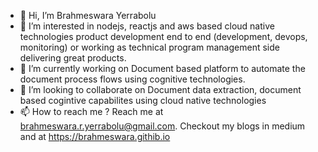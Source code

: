 - 👋 Hi, I’m Brahmeswara Yerrabolu
- 👀 I’m interested in nodejs, reactjs and aws based cloud native technologies product development end to end (development, devops, monitoring) or working as technical program management side delivering great products.
- 🌱 I’m currently working on Document based platform to automate the document process flows using cognitive technologies.
- 💞️ I’m looking to collaborate on Document data extraction, document based cogintive capabilites using cloud native technologies
- 📫 How to reach me ? Reach me at brahmeswara.r.yerrabolu@gmail.com. Checkout my blogs in medium and at https://brahmeswara.githib.io

<!---
Brahmeswara/Brahmeswara is a ✨ special ✨ repository because its `README.md` (this file) appears on your GitHub profile.
You can click the Preview link to take a look at your changes.
--->

